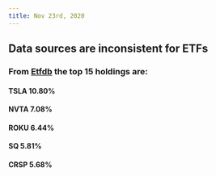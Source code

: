 ```yaml
---
title: Nov 23rd, 2020
---
```


## Data sources are inconsistent for ETFs
### From [Etfdb](https://etfdb.com/etf/ARKK/#holdings) the top 15 holdings are:
#### TSLA 10.80%
#### NVTA 7.08%
#### ROKU 6.44%
#### SQ 5.81%
#### CRSP 5.68%
###
##
